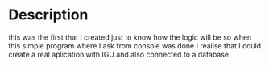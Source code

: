 # Description
this was the first that I created just to know how the logic will be
so when this simple program where I ask from console was done
I realise that I could create a real aplication with IGU and also 
connected to a database.

